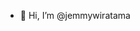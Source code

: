 - 👋 Hi, I’m @jemmywiratama

<!---
jemmywiratama/jemmywiratama is a ✨ special ✨ repository because its `README.md` (this file) appears on your GitHub profile.
You can click the Preview link to take a look at your changes.
--->
